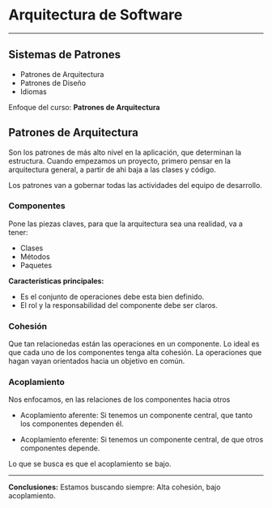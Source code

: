 # Arquitectura de Software

---

## Sistemas de Patrones

- Patrones de Arquitectura
- Patrones de Diseño
- Idiomas

Enfoque del curso: **Patrones de Arquitectura**

## Patrones de Arquitectura

Son los patrones de más alto nivel en la aplicación, que determinan la estructura. Cuando empezamos un proyecto, primero pensar en la arquitectura general, a partir de ahi baja a las clases y código.

Los patrones van a gobernar todas las actividades del equipo de desarrollo.

### Componentes

Pone las piezas claves, para que la arquitectura sea una realidad, va a tener:

- Clases
- Métodos
- Paquetes

**Características principales:**

- Es el conjunto de operaciones debe esta bien definido.
- El rol y la responsabilidad del componente debe ser claros.

### Cohesión

Que tan relacionedas están las operaciones en un componente. Lo ideal es que cada uno de los componentes tenga alta cohesión. La operaciones que hagan vayan orientados hacia un objetivo en común.

### Acoplamiento

Nos enfocamos, en las relaciones de los componentes hacia otros

- Acoplamiento aferente: Si tenemos un componente central, que tanto los componentes dependen él.

- Acoplamiento eferente: Si tenemos un componente central, de que otros componentes depende.

Lo que se busca es que el acoplamiento se bajo.

---

**Conclusiones:**
Estamos buscando siempre: Alta cohesión, bajo acoplamiento.
